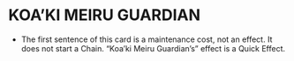 # KOA’KI MEIRU GUARDIAN

*   The first sentence of this card is a maintenance cost, not an effect. It does not start a Chain. “Koa’ki Meiru Guardian’s” effect is a Quick Effect.
